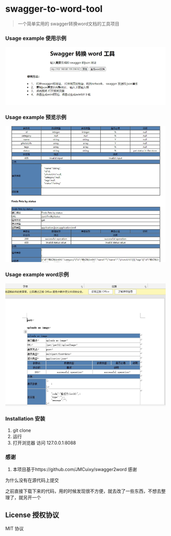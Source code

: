 # swagger-to-word-tool

> 一个简单实用的 swagger转换word文档的工具项目


### Usage example 使用示例 

![image](https://github.com/LanjianNUll/swagger-to-word-tool/blob/master/使用示例.png)


### Usage example 预览示例

![image](https://github.com/LanjianNUll/swagger-to-word-tool/blob/master/预览示例.png)


### Usage example word示例

![image](https://github.com/LanjianNUll/swagger-to-word-tool/blob/master/word示例.png)



### Installation 安装

1. git clone 
2. 运行
3. 打开浏览器 访问 127.0.0.1:8088


### 感谢

1. 本项目基于https://github.com/JMCuixy/swagger2word 感谢

为什么没有在源代码上提交

之前直接下载下来的代码，用的时候发现很不方便，就去改了一些东西，不想去整理了，就另开一个


## License 授权协议

 MIT 协议